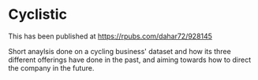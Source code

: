 # Cyclistic

This has been published at https://rpubs.com/dahar72/928145

Short anaylsis done on a cycling business' dataset and how its three different offerings have done in the past, and aiming towards how to direct the company in the future.

